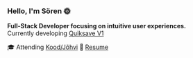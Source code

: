 ### Hello, I'm Sören 🌞

**Full-Stack Developer focusing on intuitive user experiences.**  
Currently developing [Quiksave V1](https://github.com/s9rka/nota_bene)

🎓 Attending [Kood/Jõhvi](https://kood.tech/)
📃 [Resume](https://s9rka.github.io/resume/)
